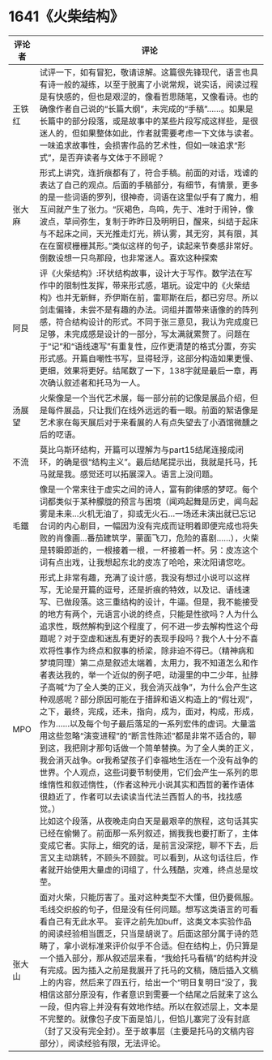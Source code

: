 # 1641《火柴结构》

评论者 | 评论 |
|---|---|
王铁红|试评一下，如有冒犯，敬请谅解。这篇很先锋现代，语言也具有诗一般的凝练，以至于脱离了小说常规，说实话，阅读过程是有快感的，但也是艰涩的，像看哲思随笔，又像看诗。也的确像作者自己说的“长篇大纲”，未完成的“手稿”……。如果是长篇中的部分段落，或是故事中的某些片段写成这样些，是很迷人的，但如果整体如此，作者就需要考虑一下文体与读者。一味追求故事性，会损害作品的艺术性，但如一味追求“形式”，是否弃读者与文体于不顾呢？
张大麻|形式上讲究，连折痕都有了，符合手稿。前面的对话，戏谑的表达了自己的观点。后面的手稿部分，有细节，有情景，更多的是一些词语的罗列，很神奇，词语在这里似乎有了魔力，相互间就产生了张力。“灰褐色，鸟鸣，先于、准时于闹钟，像波点，草间弥生，复制于昨昨日及明明日，醒来，纠结于起床与不起床之间，天光推走灯光，辨认雾，其无穷，其有限，其在在窗棂栅栅其形。”类似这样的句子，读起来节奏感非常好。倒数设想一只鸟那段，也非常迷人。喜欢这种探索
阿艮|评《火柴结构》:环状结构故事，设计大于写作。数学法在写作中的限制性发挥，带来形式感，堪玩。设定中的《火柴结构》也并无新鲜，乔伊斯在前，雷耶斯在后，都已穷尽。所以剑走偏锋，未尝不是有趣的办法。词组并置带来语像的的阵列感，符合结构设计的形式。不同于张三意见，我认为完成度已足够，未完成感是设计的一部分，写太满就累赘了。问题在于“记”和“语线速写”有重复性，应作更清楚的格式分置，夯实形式感。开篇自嘲性书写，显得轻浮，这部分构造如果更慢、更细，效果将更好。结尾数了一下，138字就是最后一章，再次确认叙述者和托马为一人。
汤展望|火柴像是一个当代艺术展，每一部分前的记像是展品介绍，但是每件展品，只让我们在线外远远的看一眼。前面的絮语像是艺术家在每天展后对于来看展的人有点失望去了小酒馆微醺之后的呓语。
不流|莫比乌斯环结构，开篇可以理解为与part15结尾连接成闭环，的确是很“结构主义”。最后结尾提示出，我就是托马，托马就是我。感觉还可以拓展深入。语言上没问题。
毛鐵|像是一个常来往于虚实之间的诗人，富有韵律感的梦呓。每个词都类似于某种朦胧的预言与困境（闻鸡起舞是历史，闻鸟起雾是未来…火机无油了，抑或无火石…一场还未演出就已忘记台词的内心剧目，一幅因为没有完成而证明着即便完成也将失败的肖像画…番茄建筑学，蒙面飞刀，危险的喜剧……），火柴是转瞬即逝的，一根接着一根，一杯接着一杯。另：皮冻这个词有点出戏，让我想起东北的皮冻了哈哈，来沈阳请您吃。
MPO|形式上非常有趣，充满了设计感，我没有想过小说可以这样写，无论是开篇的逗号，还是折痕的特效，以及记、语线速写、已做段落。这三重结构的设计，牛逼。但是，我不能接受的地方有两个，元语言小说的终点，只能是性欲吗？人为什么追求性，既然解构到这个程度了，何不进一步去解构性这个母题呢？对于空虚和迷乱有更好的表现手段吗？我个人十分不喜欢将性事作为终点和叙事的桥梁，除非迫不得已。（精神病和梦境同理）第二点是叙述太端着，太用力，我不知道怎么和作者表达我的，举一个近似的例子吧，动漫里的中二少年，扯脖子高喊“为了全人类的正义，我会消灭战争”，为什么会产生这种观感呢？部分原因可能在于措辞和语义构造上的“假壮观”，之下，最终，完成，还未，指向，成为，面对，构成，形成，作为……以及每个句子最后落足的一系列宏伟的虚词。大量滥用这些忽略“演变进程”的“断言性陈述”都是非常不适合的，聊到这，我把刚才那句话做一个简单替换。为了全人类的正义，我会消灭战争。or我希望孩子们幸福地生活在一个没有战争的世界。个人观点，这些词要节制使用，它们会产生一系列的思维惰性和叙述惰性，（作者这种元小说其实和西哲的著作语体很趋近了，作者可以去读读当代法兰西哲人的书，找找感觉。）<br/>比如这个段落，从夜晚走向白天是最艰辛的旅程，这句话其实已经在偷懒了。前面那一系列叙述，搁我我也要打断了，主体变成它者。实际上，细究的话，是前言没深挖，聊不下去，后言又主动跳转，不顾头不顾腚。可以看到，从这句话往后，作者就开始使用大量虚的词组了，什么残酷，灾难，终点总是坟茔。
张大山|面对火柴，只能厉害了。虽对这种类型不大懂，但仍要佩服。毛线交织般的句子，但是没有任何问题。想写这类语言的可看看自己有无此水平。 妄评之前先加buff，这类文本实验作品的阅读经验相当匮乏，只当是胡说了。后面这部分属于诗的范畴了，拿小说标准来评价似乎不合适。但在结构上，仍只算是一个插入部分，那从叙述层来看，“我给托马看稿”的结构并没有完成。因为插入之前是我展开了托马的文稿，随后插入文稿上的内容，然后来了四五行，给出一个“明日复明日”没了，我相信这部分原没有，作者意识到需要一个结尾之后就来了这么一段，但内容上并没有有效地作结。所以在叙述层上，文本是不完整的。就像包子皮下面是馅儿，但馅儿塞完了没有封底（封了又没有完全封）。至于故事层（主要是托马的文稿内容部分），阅读经验有限，无法评论。
